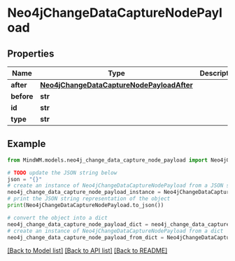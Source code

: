 # Neo4jChangeDataCaptureNodePayload


## Properties

Name | Type | Description | Notes
------------ | ------------- | ------------- | -------------
**after** | [**Neo4jChangeDataCaptureNodePayloadAfter**](Neo4jChangeDataCaptureNodePayloadAfter.md) |  | 
**before** | **str** |  | 
**id** | **str** |  | 
**type** | **str** |  | 

## Example

```python
from MindWM.models.neo4j_change_data_capture_node_payload import Neo4jChangeDataCaptureNodePayload

# TODO update the JSON string below
json = "{}"
# create an instance of Neo4jChangeDataCaptureNodePayload from a JSON string
neo4j_change_data_capture_node_payload_instance = Neo4jChangeDataCaptureNodePayload.from_json(json)
# print the JSON string representation of the object
print(Neo4jChangeDataCaptureNodePayload.to_json())

# convert the object into a dict
neo4j_change_data_capture_node_payload_dict = neo4j_change_data_capture_node_payload_instance.to_dict()
# create an instance of Neo4jChangeDataCaptureNodePayload from a dict
neo4j_change_data_capture_node_payload_from_dict = Neo4jChangeDataCaptureNodePayload.from_dict(neo4j_change_data_capture_node_payload_dict)
```
[[Back to Model list]](../README.md#documentation-for-models) [[Back to API list]](../README.md#documentation-for-api-endpoints) [[Back to README]](../README.md)


